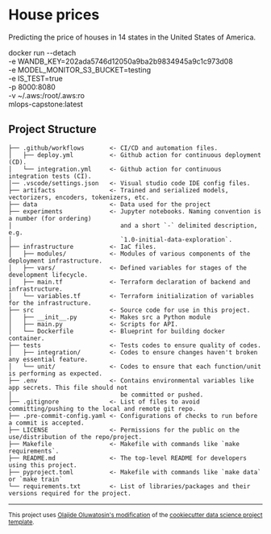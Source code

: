 House prices
==============================

Predicting the price of houses in 14 states in the United States of America.

docker run --detach \
-e WANDB_KEY=202ada5746d12050a9ba2b9834945a9c1c973d08 \
-e MODEL_MONITOR_S3_BUCKET=testing \
-e IS_TEST=true \
-p 8000:8080 \
-v ~/.aws:/root/.aws:ro  \
mlops-capstone:latest



Project Structure
------------
    ├── .github/workflows       <- CI/CD and automation files.
    │   ├── deploy.yml          <- Github action for continuous deployment (CD).
    │   └── integration.yml     <- Github action for continuous integration tests (CI).
    │── .vscode/settings.json   <- Visual studio code IDE config files.
    ├── artifacts               <- Trained and serialized models, vectorizers, encoders, tokenizers, etc.
    ├── data                    <- Data used for the project
    ├── experiments             <- Jupyter notebooks. Naming convention is a number (for ordering)
    │                              and a short `-` delimited description, e.g.
    │                              `1.0-initial-data-exploration`.
    ├── infrastructure          <- IaC files.
    │   ├── modules/            <- Modules of various components of the deployment infrastructure.
    │   ├── vars/               <- Defined variables for stages of the development lifecycle.
    │   ├── main.tf             <- Terraform declaration of backend and infrastructure.
    │   └── variables.tf        <- Terraform initialization of variables for the infrastructure.
    ├── src                     <- Source code for use in this project.
    │   ├── __init__.py         <- Makes src a Python module
    │   ├── main.py             <- Scripts for API.
    │   └── Dockerfile          <- Blueprint for building docker container.
    ├── tests                   <- Tests codes to ensure quality of codes.
    │   ├── integration/        <- Codes to ensure changes haven't broken any essential feature.
    │   └── unit/               <- Codes to ensure that each function/unit is performing as expected.
    ├── .env                    <- Contains environmental variables like app secrets. This file should not
    │                              be committed or pushed.
    ├── .gitignore              <- List of files to avoid committing/pushing to the local and remote git repo.
    ├── .pre-commit-config.yaml <- Configurations of checks to run before a commit is accepted.
    ├── LICENSE                 <- Permissions for the public on the use/distribution of the repo/project.
    ├── Makefile                <- Makefile with commands like `make requirements`.
    ├── README.md               <- The top-level README for developers using this project.
    ├── pyproject.toml          <- Makefile with commands like `make data` or `make train`
    └── requirements.txt        <- List of libraries/packages and their versions required for the project.


--------

<p><small>This project uses <a target="_blank" href="https://github.com/heisguyy/cookiecutter-data-science">Olajide Oluwatosin's modification</a> of the <a target="_blank" href="https://drivendata.github.io/cookiecutter-data-science/">cookiecutter data science project template</a>.
